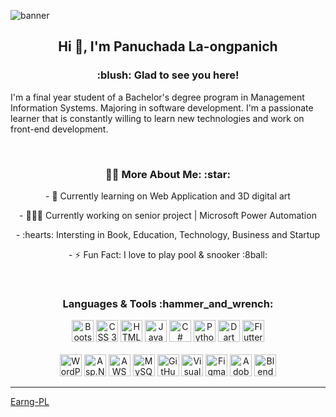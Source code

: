![banner](https://photos.google.com/photo/AF1QipNT6WH0KCbji-UKrqcqOTE-27XxtC_N13gbVthL)
<h2 align="center">Hi 👋, I'm Panuchada La-ongpanich</h2>
<h3 align="center"> :blush: Glad to see you here! </h3>
<p>I'm a final year student of a Bachelor's degree program in Management Information Systems. Majoring in software development. I'm a passionate learner that is constantly willing to learn new technologies and work on front-end development.</p>
<br>
<h3 align="center"> 🙎‍♀️ More About Me: :star:</h3>
<p align="center">- 🌱 Currently learning on Web Application and 3D digital art</p>
<p align="center">- 👨🏻‍💻 Currently working on senior project | Microsoft Power Automation </p>
<p align="center">- :hearts: Intersting in Book, Education, Technology, Business and Startup </p>
<p align="center">- ⚡ Fun Fact: I love to play pool & snooker :8ball:</p>
<br>
<h3 align="center"> Languages & Tools :hammer_and_wrench:</h3>
<p align="center">
    <a href="https://getbootstrap.com"><img alt="Bootstrap" title="Bootstrap" src="https://upload.wikimedia.org/wikipedia/commons/thumb/b/b2/Bootstrap_logo.svg/512px-Bootstrap_logo.svg.png" height="35"></a>
    <a href="https://www.w3.org/Style/CSS/Overview.en.html"><img alt="CSS 3" title="CSS 3" src="https://upload.wikimedia.org/wikipedia/commons/thumb/6/62/CSS3_logo.svg/2048px-CSS3_logo.svg.png" height="35"></a>
    <a href="https://en.wikipedia.org/wiki/HTML"><img alt="HTML 5" title="HTML 5" src="https://upload.wikimedia.org/wikipedia/commons/thumb/3/38/HTML5_Badge.svg/2048px-HTML5_Badge.svg.png" height="35"></a>
    <a href="https://developer.mozilla.org/en-US/docs/Web/JavaScript"><img alt="JavaScript" title="JavaScript" src="https://www.seekpng.com/png/full/80-803501_javascript-logo-logo-de-java-script-png.png" height="35"></a>
    <a><img alt="C#" title="C#" src="https://seeklogo.com/images/C/c-sharp-c-logo-02F17714BA-seeklogo.com.png" height="35"></a>
    <a href="https://www.python.org/"><img alt="Python" title="Python" src="https://cdn.picpng.com/logo/language-logo-python-44976.png" height="35"></a>
    <a href="https://dart.dev/"><img alt="Dart" title="Dart" src="https://miro.medium.com/max/1080/1*82SBTsnSnKkXY2yCzEQtIw.png" height="35"></a>
    <a><img alt="Flutter" title="Flutter" src="https://www.codemobiles.co.th/online/images/course_shortcut_flutter.png" height="35"></a>
    <br><br>
    <a href="https://wordpress.com/"><img alt="WordPress" title="WordPress" src="https://phrachai.net/Picture/Wordpress_logo_8.png" height="35"></a>
    <a><img alt="Asp.Net Core" title="Asp.Net Core" src="https://upload.wikimedia.org/wikipedia/commons/thumb/e/ee/.NET_Core_Logo.svg/2048px-.NET_Core_Logo.svg.png" height="35"></a>
    <a href="https://aws.amazon.com/th/"><img alt="AWS" title="AWS" src="https://upload.wikimedia.org/wikipedia/commons/thumb/9/93/Amazon_Web_Services_Logo.svg/2560px-Amazon_Web_Services_Logo.svg.png" height="35"></a>
    <a href="https://www.mysql.com/"><img alt="MySQL" title="MySQL" src="https://download.logo.wine/logo/MySQL/MySQL-Logo.wine.png" height="35"></a>
    <a href="https://github.com/"><img alt="GitHub" title="GitHub" src="https://cdn.icon-icons.com/icons2/1476/PNG/512/github_101792.png" height="35"></a>
    <a href="https://code.visualstudio.com/"><img src="https://raw.githubusercontent.com/UjwalKandi/UjwalKandi/changes-to-readme/svg/visual-studio-code-1.svg" alt="Visual Code Studio" height="35"></a>
    <a><img alt="Figma" title="Figma" src="https://upload.wikimedia.org/wikipedia/commons/3/33/Figma-logo.svg" height="35"></a>
    <a><img alt="Adobe XD" title="Adobe XD" src="https://upload.wikimedia.org/wikipedia/commons/thumb/c/c2/Adobe_XD_CC_icon.svg/2101px-Adobe_XD_CC_icon.svg.png" height="35"></a>
    <a><img alt="Blender" title="Blender" src="https://upload.wikimedia.org/wikipedia/commons/thumb/0/0c/Blender_logo_no_text.svg/2503px-Blender_logo_no_text.svg.png" height="35"></a>
</p>

------------------------------------------------------------------------------------------------------------------------------------------
[Earng-PL](https://github.com/Earngz)

<!---
Earngz/Earngz is a ✨ special ✨ repository because its `README.md` (this file) appears on your GitHub profile.
You can click the Preview link to take a look at your changes.
--->
